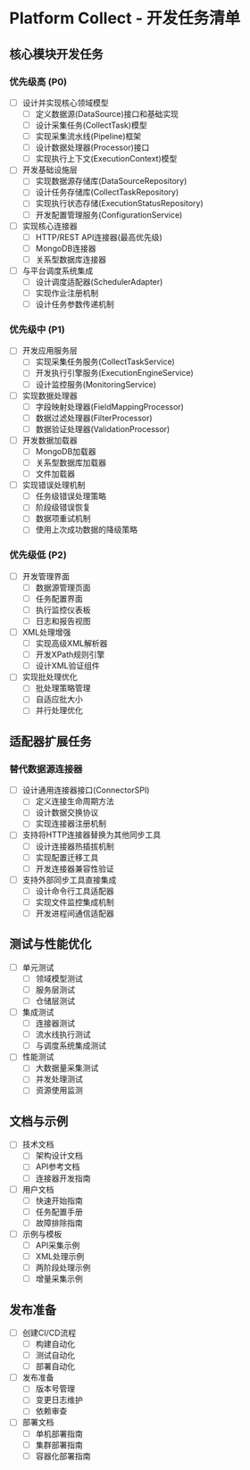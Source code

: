 # Platform Collect - 开发任务清单

## 核心模块开发任务

### 优先级高 (P0)

- [ ] 设计并实现核心领域模型
  - [ ] 定义数据源(DataSource)接口和基础实现
  - [ ] 设计采集任务(CollectTask)模型
  - [ ] 实现采集流水线(Pipeline)框架
  - [ ] 设计数据处理器(Processor)接口
  - [ ] 实现执行上下文(ExecutionContext)模型

- [ ] 开发基础设施层
  - [ ] 实现数据源存储库(DataSourceRepository)
  - [ ] 设计任务存储库(CollectTaskRepository)
  - [ ] 实现执行状态存储(ExecutionStatusRepository)
  - [ ] 开发配置管理服务(ConfigurationService)

- [ ] 实现核心连接器
  - [ ] HTTP/REST API连接器(最高优先级)
  - [ ] MongoDB连接器
  - [ ] 关系型数据库连接器

- [ ] 与平台调度系统集成
  - [ ] 设计调度适配器(SchedulerAdapter)
  - [ ] 实现作业注册机制
  - [ ] 设计任务参数传递机制

### 优先级中 (P1)

- [ ] 开发应用服务层
  - [ ] 实现采集任务服务(CollectTaskService)
  - [ ] 开发执行引擎服务(ExecutionEngineService)
  - [ ] 设计监控服务(MonitoringService)

- [ ] 实现数据处理器
  - [ ] 字段映射处理器(FieldMappingProcessor)
  - [ ] 数据过滤处理器(FilterProcessor)
  - [ ] 数据验证处理器(ValidationProcessor)

- [ ] 开发数据加载器
  - [ ] MongoDB加载器
  - [ ] 关系型数据库加载器
  - [ ] 文件加载器

- [ ] 实现错误处理机制
  - [ ] 任务级错误处理策略
  - [ ] 阶段级错误恢复
  - [ ] 数据项重试机制
  - [ ] 使用上次成功数据的降级策略

### 优先级低 (P2)

- [ ] 开发管理界面
  - [ ] 数据源管理页面
  - [ ] 任务配置界面
  - [ ] 执行监控仪表板
  - [ ] 日志和报告视图

- [ ] XML处理增强
  - [ ] 实现高级XML解析器
  - [ ] 开发XPath规则引擎
  - [ ] 设计XML验证组件

- [ ] 实现批处理优化
  - [ ] 批处理策略管理
  - [ ] 自适应批大小
  - [ ] 并行处理优化

## 适配器扩展任务

### 替代数据源连接器

- [ ] 设计通用连接器接口(ConnectorSPI)
  - [ ] 定义连接生命周期方法
  - [ ] 设计数据交换协议
  - [ ] 实现连接器注册机制

- [ ] 支持将HTTP连接器替换为其他同步工具
  - [ ] 设计连接器热插拔机制
  - [ ] 实现配置迁移工具
  - [ ] 开发连接器兼容性验证

- [ ] 支持外部同步工具直接集成
  - [ ] 设计命令行工具适配器
  - [ ] 实现文件监控集成机制
  - [ ] 开发进程间通信适配器

## 测试与性能优化

- [ ] 单元测试
  - [ ] 领域模型测试
  - [ ] 服务层测试
  - [ ] 仓储层测试

- [ ] 集成测试
  - [ ] 连接器测试
  - [ ] 流水线执行测试
  - [ ] 与调度系统集成测试

- [ ] 性能测试
  - [ ] 大数据量采集测试
  - [ ] 并发处理测试
  - [ ] 资源使用监测

## 文档与示例

- [ ] 技术文档
  - [ ] 架构设计文档
  - [ ] API参考文档
  - [ ] 连接器开发指南

- [ ] 用户文档
  - [ ] 快速开始指南
  - [ ] 任务配置手册
  - [ ] 故障排除指南

- [ ] 示例与模板
  - [ ] API采集示例
  - [ ] XML处理示例
  - [ ] 两阶段处理示例
  - [ ] 增量采集示例

## 发布准备

- [ ] 创建CI/CD流程
  - [ ] 构建自动化
  - [ ] 测试自动化
  - [ ] 部署自动化

- [ ] 发布准备
  - [ ] 版本号管理
  - [ ] 变更日志维护
  - [ ] 依赖审查

- [ ] 部署文档
  - [ ] 单机部署指南
  - [ ] 集群部署指南
  - [ ] 容器化部署指南
